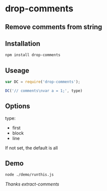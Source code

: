 # drop-comments

## Remove comments from string

## Installation

```bash
npm install drop-comments
```

## Useage

```javascript
var DC = require('drop-comments');

DC('// comments\nvar a = 1;', type)
```

## Options

type:

- first
- block
- line

If not set, the default is all

## Demo

```bash
node ./demo/runthis.js
```

*Thanks extract-comments*